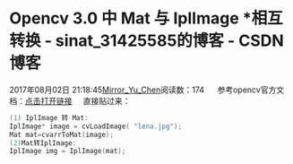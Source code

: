 # Opencv 3.0 中 Mat 与 IplImage *相互转换 - sinat_31425585的博客 - CSDN博客
2017年08月02日 21:18:45[Mirror_Yu_Chen](https://me.csdn.net/sinat_31425585)阅读数：174
     参考opencv官方文档：[点击打开链接](http://lib.csdn.net/article/opencv/32238)
    直接贴过来：
```cpp
(1) IplImage 转 Mat:
IplImage* image = cvLoadImage( "lena.jpg");  
Mat mat=cvarrToMat(image);
(2)Mat转IplImage:
IplImage img = IplImage(mat);
```
